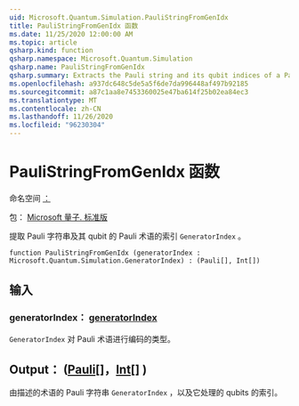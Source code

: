 ```yaml
---
uid: Microsoft.Quantum.Simulation.PauliStringFromGenIdx
title: PauliStringFromGenIdx 函数
ms.date: 11/25/2020 12:00:00 AM
ms.topic: article
qsharp.kind: function
qsharp.namespace: Microsoft.Quantum.Simulation
qsharp.name: PauliStringFromGenIdx
qsharp.summary: Extracts the Pauli string and its qubit indices of a Pauli term described by a `GeneratorIndex`.
ms.openlocfilehash: a937dc648c5de5a5f6de7da996448af497b92185
ms.sourcegitcommit: a87c1aa8e7453360025e47ba614f25b02ea84ec3
ms.translationtype: MT
ms.contentlocale: zh-CN
ms.lasthandoff: 11/26/2020
ms.locfileid: "96230304"
---
```

# <a name="paulistringfromgenidx-function"></a>PauliStringFromGenIdx 函数

命名空间 [：](xref:Microsoft.Quantum.Simulation)

包： [Microsoft 量子. 标准版](https://nuget.org/packages/Microsoft.Quantum.Standard)


提取 Pauli 字符串及其 qubit 的 Pauli 术语的索引 `GeneratorIndex` 。

```qsharp
function PauliStringFromGenIdx (generatorIndex : Microsoft.Quantum.Simulation.GeneratorIndex) : (Pauli[], Int[])
```


## <a name="input"></a>输入

### <a name="generatorindex--generatorindex"></a>generatorIndex： [generatorIndex](xref:Microsoft.Quantum.Simulation.GeneratorIndex)

`GeneratorIndex` 对 Pauli 术语进行编码的类型。



## <a name="output--pauliint"></a>Output： ([Pauli](xref:microsoft.quantum.lang-ref.pauli)[]，[Int](xref:microsoft.quantum.lang-ref.int)[] ) 

由描述的术语的 Pauli 字符串 `GeneratorIndex` ，以及它处理的 qubits 的索引。